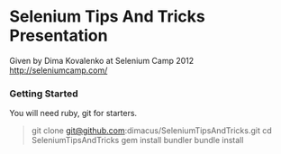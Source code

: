 Selenium Tips And Tricks Presentation
=====================================

Given by Dima Kovalenko at Selenium Camp 2012
http://seleniumcamp.com/

### Getting Started

You will need ruby, git for starters.

> git clone git@github.com:dimacus/SeleniumTipsAndTricks.git
> cd SeleniumTipsAndTricks
> gem install bundler
> bundle install

